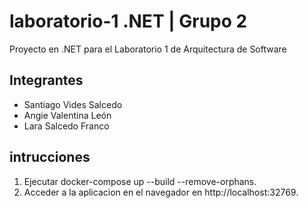 # laboratorio-1 .NET | Grupo 2
Proyecto en .NET para el Laboratorio 1 de Arquitectura de Software

## Integrantes
- Santiago Vides Salcedo
- Angie Valentina León
- Lara Salcedo Franco

## intrucciones
1. Ejecutar docker-compose up --build --remove-orphans.
2. Acceder a la aplicacion en el navegador en http://localhost:32769.
